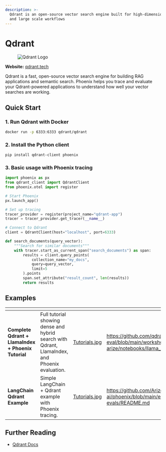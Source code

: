 ```yaml
---
description: >-
  Qdrant is an open-source vector search engine built for high-dimensional vectors
  and large scale workflows
---
```


# Qdrant

<figure><img src="https://qdrant.tech/img/qdrant-logo.svg" alt="Qdrant Logo"><figcaption></figcaption></figure>

**Website:** [qdrant.tech](https://qdrant.tech/)

Qdrant is a fast, open-source vector search engine for building RAG applications and semantic search. Phoenix helps you trace and evaluate your Qdrant-powered applications to understand how well your vector searches are working.

## Quick Start

### 1. Run Qdrant with Docker

```bash
docker run -p 6333:6333 qdrant/qdrant
```

### 2. Install the Python client

```bash
pip install qdrant-client phoenix
```

### 3. Basic usage with Phoenix tracing

```python
import phoenix as px
from qdrant_client import QdrantClient
from phoenix.otel import register

# Start Phoenix
px.launch_app()

# Set up tracing
tracer_provider = register(project_name="qdrant-app")
tracer = tracer_provider.get_tracer(__name__)

# Connect to Qdrant
client = QdrantClient(host="localhost", port=6333)

def search_documents(query_vector):
    """Search for similar documents"""
    with tracer.start_as_current_span("search_documents") as span:
        results = client.query_points(
            collection_name="my_docs",
            query=query_vector,
            limit=5
        ).points
        span.set_attribute("result_count", len(results))
        return results
```

## Examples

<table data-card-size="large" data-view="cards"><thead><tr><th></th><th></th><th data-hidden data-card-cover data-type="files"></th><th data-hidden data-card-target data-type="content-ref"></th></tr></thead><tbody><tr><td><strong>Complete Qdrant + LlamaIndex + Phoenix Tutorial</strong></td><td>Full tutorial showing dense and hybrid search with Qdrant, LlamaIndex, and Phoenix evaluation.</td><td><a href="../.gitbook/assets/Tutorials.jpg">Tutorials.jpg</a></td><td><a href="https://github.com/qdrant/qdrant-rag-eval/blob/a101fac6bbf93ae753ffcaa7d7c4eb940dae0464/workshop-rag-eval-qdrant-arize/notebooks/llama_qdrant_rag_phoenix.ipynb">https://github.com/qdrant/qdrant-rag-eval/blob/main/workshop-rag-eval-qdrant-arize/notebooks/llama_qdrant_rag_phoenix.ipynb</a></td></tr><tr><td><strong>LangChain Qdrant Example</strong></td><td>Simple LangChain + Qdrant example with Phoenix tracing.</td><td><a href="../.gitbook/assets/Tutorials.jpg">Tutorials.jpg</a></td><td><a href="https://github.com/Arize-ai/phoenix/blob/main/examples/cron-evals/README.md">https://github.com/Arize-ai/phoenix/blob/main/examples/cron-evals/README.md</a></td></tr></tbody></table>

## Further Reading

- [Qdrant Docs](https://qdrant.tech/documentation/)

